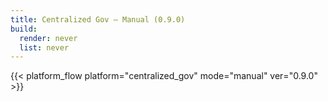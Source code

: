```yaml
---
title: Centralized Gov – Manual (0.9.0)
build:
  render: never
  list: never
---
```


{{< platform_flow platform="centralized_gov" mode="manual" ver="0.9.0" >}}